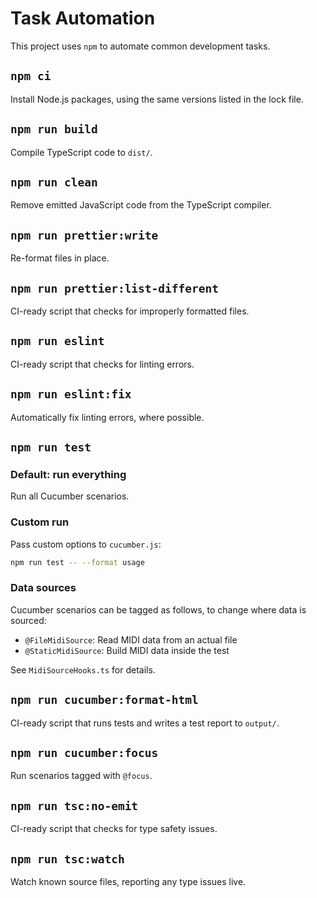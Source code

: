 # Task Automation

This project uses `npm` to automate common development tasks.

## `npm ci`

Install Node.js packages, using the same versions listed in the lock file.

## `npm run build`

Compile TypeScript code to `dist/`.

## `npm run clean`

Remove emitted JavaScript code from the TypeScript compiler.

## `npm run prettier:write`

Re-format files in place.

## `npm run prettier:list-different`

CI-ready script that checks for improperly formatted files.

## `npm run eslint`

CI-ready script that checks for linting errors.

## `npm run eslint:fix`

Automatically fix linting errors, where possible.

## `npm run test`

### Default: run everything

Run all Cucumber scenarios.

### Custom run

Pass custom options to `cucumber.js`:

```sh
npm run test -- --format usage
```

### Data sources

Cucumber scenarios can be tagged as follows, to change where data is sourced:

- `@FileMidiSource`: Read MIDI data from an actual file
- `@StaticMidiSource`: Build MIDI data inside the test

See `MidiSourceHooks.ts` for details.

## `npm run cucumber:format-html`

CI-ready script that runs tests and writes a test report to `output/`.

## `npm run cucumber:focus`

Run scenarios tagged with `@focus`.

## `npm run tsc:no-emit`

CI-ready script that checks for type safety issues.

## `npm run tsc:watch`

Watch known source files, reporting any type issues live.

